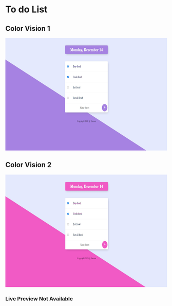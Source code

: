 # To do List

## Color Vision 1
<img src="images/ss1.jpg" alt="Coder GIF" width="700" height="350">

## Color Vision 2
<img src="images/ss2.jpg" alt="Coder GIF" width="700" height="350">

### Live Preview Not Available
